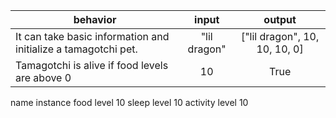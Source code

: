 | behavior |  input   |  output  |
|----------|:--------:|:--------:|
|It can take basic information and initialize a tamagotchi pet.|"lil dragon"|["lil dragon", 10, 10, 10, 0]|
|Tamagotchi is alive if food levels are above 0|10|True|


name instance
food level 10
sleep level 10
activity level 10

